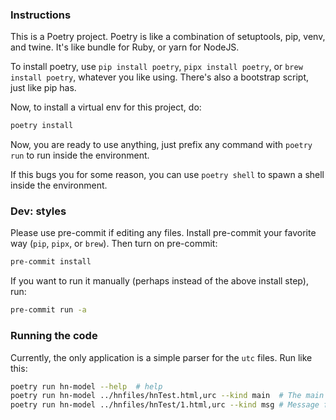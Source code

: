 ### Instructions

This is a Poetry project. Poetry is like a combination of setuptools, pip,
venv, and twine.  It's like bundle for Ruby, or yarn for NodeJS.

To install poetry, use `pip install poetry`, `pipx install poetry`, or `brew
install poetry`, whatever you like using. There's also a bootstrap script, just
like pip has.

Now, to install a virtual env for this project, do:

```bash
poetry install
```

Now, you are ready to use anything, just prefix any command with `poetry run`
to run inside the environment.

If this bugs you for some reason, you can use `poetry shell` to spawn a shell
inside the environment.

### Dev: styles

Please use pre-commit if editing any files. Install pre-commit your favorite
way (`pip`, `pipx`, or `brew`). Then turn on pre-commit:

```bash
pre-commit install
```

If you want to run it manually (perhaps instead of the above install step), run:

```bash
pre-commit run -a
```

### Running the code

Currently, the only application is a simple parser for the `utc` files. Run like this:

```bash
poetry run hn-model --help  # help
poetry run hn-model ../hnfiles/hnTest.html,urc --kind main  # The main file
poetry run hn-model ../hnfiles/hnTest/1.html,urc --kind msg # Message files
```
